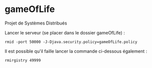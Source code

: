 # gameOfLife
Projet de Systèmes Distribués

Lancer le serveur (se placer dans le dossier gameOfLife) : 
```
rmid -port 50000 -J-Djava.security.policy=gameOfLife.policy
```


Il est possible qu'il faille lancer la commande ci-dessous également :
```
rmirgistry 49999
```